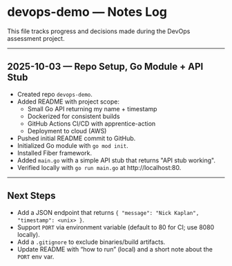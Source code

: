 # devops-demo — Notes Log

This file tracks progress and decisions made during the DevOps assessment project.

---

## 2025-10-03 — Repo Setup, Go Module + API Stub
- Created repo `devops-demo`.
- Added README with project scope:
  - Small Go API returning my name + timestamp
  - Dockerized for consistent builds
  - GitHub Actions CI/CD with apprentice-action
  - Deployment to cloud (AWS)
- Pushed initial README commit to GitHub.
- Initialized Go module with `go mod init`.
- Installed Fiber framework.
- Added `main.go` with a simple API stub that returns "API stub working".
- Verified locally with `go run main.go` at http://localhost:80.

---

## Next Steps
- Add a JSON endpoint that returns `{ "message": "Nick Kaplan", "timestamp": <unix> }`.
- Support `PORT` via environment variable (default to 80 for CI; use 8080 locally).
- Add a `.gitignore` to exclude binaries/build artifacts.
- Update README with “how to run” (local) and a short note about the `PORT` env var.